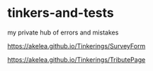 # tinkers-and-tests
my private hub of errors and mistakes

https://akelea.github.io/Tinkerings/SurveyForm

https://akelea.github.io/Tinkerings/TributePage
